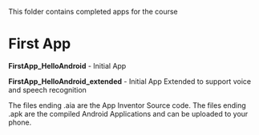 This folder contains completed apps for the course


# First App
**FirstApp_HelloAndroid** - Initial App

**FirstApp_HelloAndroid_extended** - Initial App Extended to support voice and speech recognition


The files ending .aia are the App Inventor Source code.
The files ending .apk are the compiled Android Applications and can be uploaded to your phone.
